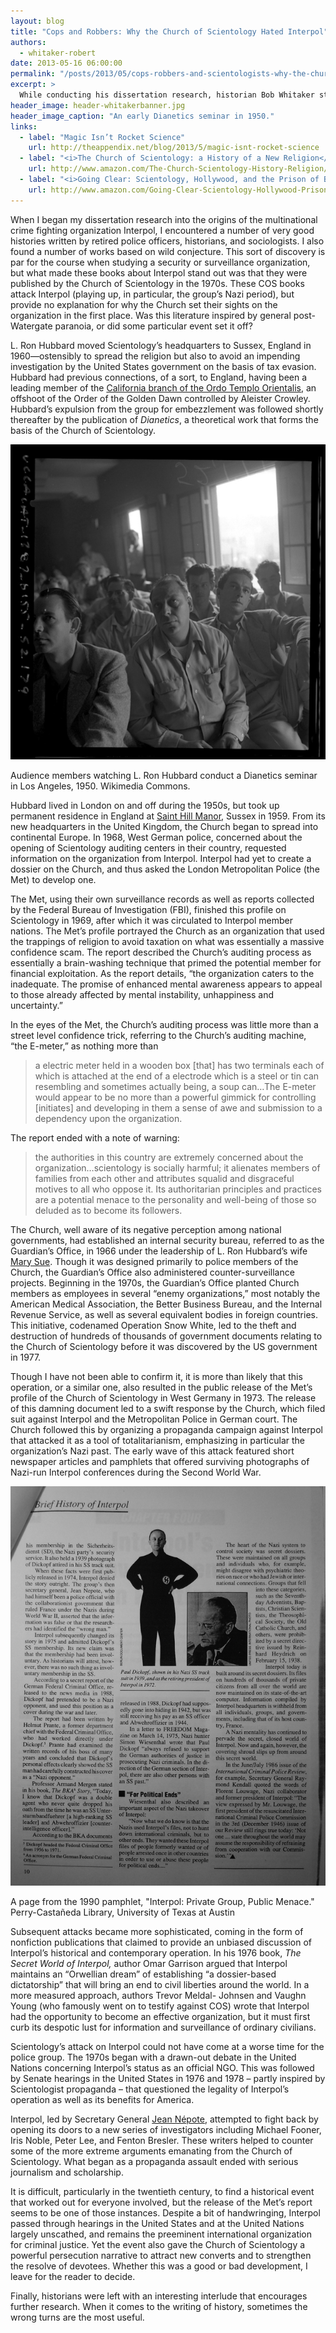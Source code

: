 ```yaml
---
layout: blog
title: "Cops and Robbers: Why the Church of Scientology Hated Interpol"
authors:
  - whitaker-robert
date: 2013-05-16 06:00:00
permalink: "/posts/2013/05/cops-robbers-and-scientologists-why-the-church-of-scientology-hated-interpol"
excerpt: >
  While conducting his dissertation research, historian Bob Whitaker stumbled across a forgotten episode involving the Church of Scientology, Interpol, and rumors of collusion with the Nazis.
header_image: header-whitakerbanner.jpg
header_image_caption: "An early Dianetics seminar in 1950."
links:
  - label: "Magic Isn’t Rocket Science"
    url: http://theappendix.net/blog/2013/5/magic-isnt-rocket-science
  - label: "<i>The Church of Scientology: a History of a New Religion</i>"
    url: http://www.amazon.com/The-Church-Scientology-History-Religion/dp/069114608X
  - label: "<i>Going Clear: Scientology, Hollywood, and the Prison of Belief</i>"
    url: http://www.amazon.com/Going-Clear-Scientology-Hollywood-Prison/dp/0307700666
---
```

When I began my dissertation research into the origins of the multinational crime fighting organization Interpol, I encountered a number of very good histories written by retired police officers, historians, and sociologists. I also found a number of works based on wild conjecture. This sort of discovery is par for the course when studying a security or surveillance organization, but what made these books about Interpol stand out was that they were published by the Church of Scientology in the 1970s. These COS books attack Interpol (playing up, in particular, the group’s Nazi period), but provide no explanation for why the Church set their sights on the organization in the first place. Was this literature inspired by general post-Watergate paranoia, or did some particular event set it off?
 
L. Ron Hubbard moved Scientology’s headquarters to Sussex, England in 1960—ostensibly to spread the religion but also to avoid an impending investigation by the United States government on the basis of tax evasion. Hubbard had previous connections, of a sort, to England, having been a leading member of the [California branch of the Ordo Templo Orientalis](http://theappendix.net/blog/2013/5/magic-isnt-rocket-science), an offshoot of the Order of the Golden Dawn controlled by Aleister Crowley. Hubbard’s expulsion from the group for embezzlement was followed shortly thereafter by the publication of *Dianetics*, a theoretical work that forms the basis of the Church of Scientology. 

<div class="inline-image"> 
    <a rel="lightbox" href="/images/blog/2013/05/whitaker1-large.jpg"><img src="/images/blog/2013/05/whitaker1-medium.jpg" width="640" alt="pasadena" /></a>
    <p class="caption"> Audience members watching L. Ron Hubbard conduct a Dianetics seminar in Los Angeles, 1950.
        <span class="credit">Wikimedia Commons. </span> 
    </p>
</div>

Hubbard lived in London on and off during the 1950s, but took up permanent residence in England at [Saint Hill Manor](http://en.wikipedia.org/wiki/Saint_Hill_Manor), Sussex in 1959. From its new headquarters in the United Kingdom, the Church began to spread into continental Europe. In 1968, West German police, concerned about the opening of Scientology auditing centers in their country, requested information on the organization from Interpol. Interpol had yet to create a dossier on the Church, and thus asked the London Metropolitan Police (the Met) to develop one. 

The Met, using their own surveillance records as well as reports collected by the Federal Bureau of Investigation (FBI), finished this profile on Scientology in 1969, after which it was circulated to Interpol member nations. The Met’s profile portrayed the Church as an organization that used the trappings of religion to avoid taxation on what was essentially a massive confidence scam. The report described the Church’s auditing process as essentially a brain-washing technique that primed the potential member for financial exploitation. As the report details, “the organization caters to the inadequate. The promise of enhanced mental awareness appears to appeal to those already affected by mental instability, unhappiness and uncertainty.” 

In the eyes of the Met, the Church’s auditing process was little more than a street level confidence trick, referring to the Church’s auditing machine, “the E-meter,” as nothing more than 

>a electric meter held in a wooden box [that] has two terminals each of which is attached at the end of a electrode which is a steel or tin can resembling and sometimes actually being, a soup can…The E-meter would appear to be no more than a powerful gimmick for controlling [initiates] and developing in them a sense of awe and submission to a dependency upon the organization.

The report ended with a note of warning:

>the authorities in this country are extremely concerned about the organization…scientology is socially harmful; it alienates members of families from each other and attributes squalid and disgraceful motives to all who oppose it. Its authoritarian principles and practices are a potential menace to the personality and well-being of those so deluded as to become its followers.

The Church, well aware of its negative perception among national governments, had established an internal security bureau, referred to as the Guardian’s Office, in 1966 under the leadership of L. Ron Hubbard’s wife [Mary Sue](http://en.wikipedia.org/wiki/Mary_Sue_Hubbard). Though it was designed primarily to police members of the Church, the Guardian’s Office also administered counter-surveillance projects. Beginning in the 1970s, the Guardian’s Office planted Church members as employees in several “enemy organizations,” most notably the American Medical Association, the Better Business Bureau, and the Internal Revenue Service, as well as several equivalent bodies in foreign countries. This initiative, codenamed Operation Snow White, led to the theft and destruction of hundreds of thousands of government documents relating to the Church of Scientology before it was discovered by the US government in 1977.

Though I have not been able to confirm it, it is more than likely that this operation, or a similar one, also resulted in the public release of the Met’s profile of the Church of Scientology in West Germany in 1973. The release of this damning document led to a swift response by the Church, which filed suit against Interpol and the Metropolitan Police in German court. The Church followed this by organizing a propaganda campaign against Interpol that attacked it as a tool of totalitarianism, emphasizing in particular the organization’s Nazi past.  The early wave of this attack featured short newspaper articles and pamphlets that offered surviving photographs of Nazi-run Interpol conferences during the Second World War. 

<div class="inline-image"> 
    <a rel="lightbox" href="/images/blog/2013/05/whitaker2-large.jpg"><img src="/images/blog/2013/05/whitaker2-medium.jpg" width="640" alt="pasadena" /></a>
    <p class="caption"> A page from the 1990 pamphlet, "Interpol: Private Group, Public Menace."
        <span class="credit">Perry-Castañeda Library, University of Texas at Austin </span> 
    </p>
</div>

Subsequent attacks became more sophisticated, coming in the form of nonfiction publications that claimed to provide an unbiased discussion of Interpol’s historical and contemporary operation. In his 1976 book, *The Secret World of Interpol,* author Omar Garrison argued that Interpol maintains an “Orwellian dream” of establishing “a dossier-based dictatorship” that will bring an end to civil liberties around the world. In a more measured approach, authors Trevor Meldal- Johnsen and Vaughn Young (who famously went on to testify against COS) wrote that Interpol had the opportunity to become an effective organization, but it must first curb its despotic lust for information and surveillance of ordinary civilians.

Scientology’s attack on Interpol could not have come at a worse time for the police group. The 1970s began with a drawn-out debate in the United Nations concerning Interpol’s status as an official NGO. This was followed by Senate hearings in the United States in 1976 and 1978 – partly inspired by Scientologist propaganda – that questioned the legality of Interpol’s operation as well as its benefits for America. 

Interpol, led by Secretary General [Jean Népote](http://news.google.com/newspapers?nid=1755&dat=19781122&id=Q_4jAAAAIBAJ&sjid=hWcEAAAAIBAJ&pg=6891,3622445), attempted to fight back by opening its doors to a new series of investigators including Michael Fooner, Iris Noble, Peter Lee, and Fenton Bresler. These writers helped to counter some of the more extreme arguments emanating from the Church of Scientology. What began as a propaganda assault ended with serious journalism and scholarship. 

It is difficult, particularly in the twentieth century, to find a historical event that worked out for everyone involved, but the release of the Met’s report seems to be one of those instances. Despite a bit of handwringing, Interpol passed through hearings in the United States and at the United Nations largely unscathed, and remains the preeminent international organization for criminal justice. Yet the event also gave the Church of Scientology a powerful persecution narrative to attract new converts and to strengthen the resolve of devotees. Whether this was a good or bad development, I leave for the reader to decide. 

Finally, historians were left with an interesting interlude that encourages further research. When it comes to the writing of history, sometimes the wrong turns are the most useful. 